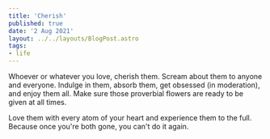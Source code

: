 ```yaml
---
title: 'Cherish'
published: true
date: '2 Aug 2021'
layout: ../../layouts/BlogPost.astro
tags:
- life
---
```


Whoever or whatever you love, cherish them. Scream about them to anyone and everyone. Indulge in them, absorb them, get obsessed (in moderation), and enjoy them all. Make sure those proverbial flowers are ready to be given at all times.

Love them with every atom of your heart and experience them to the full. Because once you're both gone, you can't do it again.
